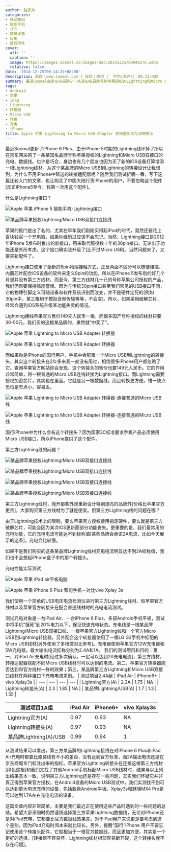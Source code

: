 ```yaml
---
author: 赵宇为
categories:
- 移动数码
- 智能手机
- iOS
- 数码设备
- 应用
- 数码附件
cover:
  alt: ''
  caption: ''
  image: https://images.soomal.cc/images/doc/20141225/00048176.webp
  relative: false
date: '2014-12-25T00:14:27+08:00'
description: 源自：www.soomal.com | 版权：原创 |  平均/总评分：09.13/420
summary: 最近Soomal在京东网采购了一条某知名品牌号称苹果授权的Lightning和Micro USB双接口的充电、数据线，我们发现它的充电电流并没有达到标称，而这种有趣的双接口转换方式也让我们想到了苹果官方的转换器……
tags:
- Android
- 苹果
- iPad
- Lightning
- 转接器
- Micro USB
- 转接
- 充电
- iPhone
title: Apple 苹果 Lightning to Micro USB Adapter 转换器实测与消费提示
---
```


最近Soomal更新了iPhone 6 Plus，由于iPhone 5时期的Lightning线坏掉了所以在京东网采购了一条某知名品牌号称苹果授权的Lightning和Micro USB双接口的充电、数据线。也许是巧合，身边也有几个朋友也因为买了新的iOS设备打算增添一根Lightning线材。从这个某品牌的Micro USB到Lightning的转接设计让我想到，为什么不用iPhone中赠送的转接适配器呢？随后我们测试折腾一番，写下这篇比较入门的文章，也让购买了中国大陆行货iPhone的用户，不要忽略这个配件[反正iPhone5至今，我第一次用这个配件]。



什么是Lightning接口？



![Apple 苹果 iPhone 5 智能手机-Lightning接口](https://images.soomal.cc/images/doc/20120927/00023216.webp)



![某品牌苹果授权Lightning/Micro USB双接口连接线](https://images.soomal.cc/images/doc/20141224/00048171.webp)



苹果的抠门是出了名的，尤其在早年我们刚刚买得起iPod的时代，竟然还要花上百块钱买一个充电器，如果你经历过应该不会忘记。当然，Lightning接口是2012年iPhone 5发布时推出的新接口，用来取代服役数十年的30pin接口。无论出于功能还是外形考虑，这个接口确实该升级了[比不过Micro USB]。当然问题来了，又要买新配件了。



Lightning接口使用了全新的8pin物理接触方式，正反两面不区分可以随便接插，内置芯片配合iOS设备的软件来定义8pin的功能，所以在iPhone 5发布后的好几个月里并没有第三方线材。而至今，第三方线材几十元的号称苹果公司授权的产品，我们仍然要保持高度警惕。因为与传统30pin接口甚至我们常见的USB接口不同，它的物理引脚定义可随设备和软件系统识别而改变，并不是硬件定死的[例如30pin中，某三根用于模拟音频传输等等，不会变]。所以，如果采用破解芯片，经常会遇到iOS系统升级某功能失灵的情况。



Lightning接线苹果官方售价149元人民币一根，而很多国产号称授权的线材只要30-50元，我们买的这根某品牌的，果然就“中奖了”。



![Apple 苹果 Lightning to Micro USB Adapter 转换器](https://images.soomal.cc/images/doc/20141224/00048166_01.webp)



![Apple 苹果 Lightning to Micro USB Adapter 转换器](https://images.soomal.cc/images/doc/20141224/00048166_01.webp)



而如果你是iPhone的国行用户，手机中会配置一个Micro USB到Lightning的转接头，其实这个转接头在2年多来我一直没有用过，相信很多iPhone用户都忽略了它。查询苹果官方网站你会发现，这个转接头的售价也要149元人民币。它的作用非常简单，将一根普通的Micro USB连线转接为Lightning接口。而Lightning需要授权加密芯片，其实也在里面。它就是另一根数据线，而且转换更方便。惟一缺点恐怕是有点小，容易丢。



![Apple 苹果 Lightning to Micro USB Adapter 转换器-连接普通的Micro USB线](https://images.soomal.cc/images/doc/20141224/00048169_01.webp)



![Apple 苹果 Lightning to Micro USB Adapter 转换器-连接普通的Micro USB线](https://images.soomal.cc/images/doc/20141224/00048170_01.webp)



国行iPhone中为什么会有这个转接头？因为国家3C标准要求手机产品必须使用Micro USB接口，所以iPhone提供了这个配件。



第三方Lightning线的问题？



![某品牌苹果授权Lightning/Micro USB双接口连接线](https://images.soomal.cc/images/doc/20141224/00048172_01.webp)



![某品牌苹果授权Lightning/Micro USB双接口连接线](https://images.soomal.cc/images/doc/20141224/00048173_01.webp)



![某品牌苹果授权Lightning/Micro USB双接口连接线](https://images.soomal.cc/images/doc/20141224/00048174_01.webp)



![某品牌苹果授权Lightning/Micro USB双接口连接线](https://images.soomal.cc/images/doc/20141224/00048175_01.webp)



第三方Lightning线材，抛开那些外观重新设计特别漂亮的品牌外[价格比苹果官方更贵]，大家购买第三方线材为了就是便宜。但第三方Lightning线的问题在哪？



由于Lightning技术上的限制，要么苹果官方授权使用指定硬件，要么就是第三方破解芯片，可能会因为某次iOS更新而部分功能丧失。更重要的是，我们最常用的充电功能，它的充电电流可能达不到标称值[某些品牌会承诺2A电流，比如今天展示的这条]，充电会比较慢。



如果不是我们购买的这条某品牌Lightning线材充电电流明显达不到2A标称值，我们也不会想起iPhone盒子中的那个转接头。



充电性能实际测试



![Apple 苹果 iPad air平板电脑](https://images.soomal.cc/images/doc/20131104/00036980_01.webp)



![Apple 苹果 iPhone 6 Plus 智能手机－对比vivo Xplay 3s](https://images.soomal.cc/images/doc/20141027/00046965_01.webp)



我们使用一个简单的USB电压电流检测仪进行第三方Lightning线材、和苹果官方线材以及苹果官方转接头在配合普通线材时的充电电流测试。

测试充电对象是一台iPad Air、一台iPhone 6 Plus、多部Android手机平板，测试中将手机“饿死”到20%电力以下，保证快速充电状态。充电线是一根某品牌Lightning/Micro USB双接口线、一根苹果官方Lightning线和一个官方Micro USB到Lightning转接器，另外配合这个转接器使用了一根LG G3手机中标配的Micro USB线材[另外使用了多根做对比参考]。充电器使用苹果官方12W充电器和5W充电器，最大输出电流标称分别为2.4A和1A。
我们的测试项目和目的：第一，对iPad Air充电时[经过多次确认，一定可以达到2A充电电流]，第三方线材，转接适配器搭配不同Micro USB线材时可以达到的电流。第二，苹果官方转换器能否达到和官方线材一样的效果；第三，某品牌第三方Lightning和Micro USB双接口线材在两种接口下充电电流差别。
| 测试项目2.4A组 | iPad Air | iPhone6+ | vivo Xplay3s |
| --- | --- | --- | --- |
| Lightning官方(A) | 2.3A | 1.75 | NA |
| Lightning转接头(A) | 2.3 | 1.85 | NA |
| 某品牌Lightning/USB(A) | 1.7 | 1.3 | 1.55 |


| 测试项目1A组 | iPad Air | iPhone6+ | vivo Xplay3s |
| --- | --- | --- | --- |
| Lightning官方(A) | 0.97 | 0.93 | NA |
| Lightning转接头(A) | 0.97 | 0.93 | NA |
| 某品牌Lightning(A)/USB | 0.99 | 0.94 | 1 |


从测试结果可以看出，第三方某品牌的Lightning接线在对iPhone 6 Plus和iPad Air充电时都要比原装线有不小的差距，没有达到官方标准，而2A输出电流还是在京东商城专门标注出来的指标。苹果官方Lightning转接头在连接这根第三方线材[绿色这根]和我们又找了其他Android手机标配Micro USB线材时，结果与以上列出结果基本一致，说明第三方Lightning还是存在一些问题，其实我们怀疑它并非真正得到苹果官方授权。在Android设备的Micro USB测试中，我们实测找不到可以达到更大电流充电的设备，包括数款Android平板。Xplay3s和魅族MX4 Pro是可以达到1.7A左右充电电流的设备。

这篇文章内容非常简单，主要是我们最近正在使用这些产品时遇到的一些问题的总结。希望大家采购时仍然谨慎选择第三方苹果Lightning数据线，无论对iPhone还是对iPad充电，它都要比官方数据线效果差。对于iPad用户来说更是要考虑到这个差别，因为iPad充电时间本来就比较长。另外，提醒“国行”iPhone 用户不要忘记使用这个转接头配件，它就相当于一根官方数据线，而且更加方便，其实是一个更好的选择。[转接器不容易坏，Lightning线材根部容易断开裂，这个转接头就不存在问题]。